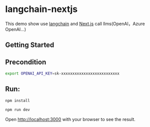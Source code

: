 # langchain-nextjs

This demo show use [langchain](https://github.com/hwchase17/langchain) and  [Next.js](https://nextjs.org/) call llms(OpenAI，Azure OpenAI...)

## Getting Started

## Precondition
```bash
export OPENAI_API_KEY=sk-xxxxxxxxxxxxxxxxxxxxxxxxxx
```

## Run:

```bash
npm install

npm run dev

```

Open [http://localhost:3000](http://localhost:3000) with your browser to see the result.

